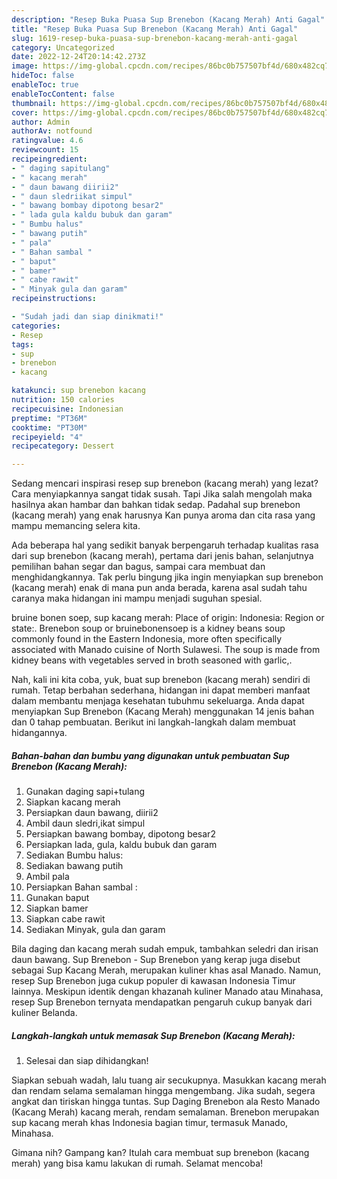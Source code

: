 ```yaml
---
description: "Resep Buka Puasa Sup Brenebon (Kacang Merah) Anti Gagal"
title: "Resep Buka Puasa Sup Brenebon (Kacang Merah) Anti Gagal"
slug: 1619-resep-buka-puasa-sup-brenebon-kacang-merah-anti-gagal
category: Uncategorized
date: 2022-12-24T20:14:42.273Z
image: https://img-global.cpcdn.com/recipes/86bc0b757507bf4d/680x482cq70/sup-brenebon-kacang-merah-foto-resep-utama.jpg
hideToc: false
enableToc: true
enableTocContent: false
thumbnail: https://img-global.cpcdn.com/recipes/86bc0b757507bf4d/680x482cq70/sup-brenebon-kacang-merah-foto-resep-utama.jpg
cover: https://img-global.cpcdn.com/recipes/86bc0b757507bf4d/680x482cq70/sup-brenebon-kacang-merah-foto-resep-utama.jpg
author: Admin
authorAv: notfound
ratingvalue: 4.6
reviewcount: 15
recipeingredient:
- " daging sapitulang"
- " kacang merah"
- " daun bawang diirii2"
- " daun sledriikat simpul"
- " bawang bombay dipotong besar2"
- " lada gula kaldu bubuk dan garam"
- " Bumbu halus"
- " bawang putih"
- " pala"
- " Bahan sambal "
- " baput"
- " bamer"
- " cabe rawit"
- " Minyak gula dan garam"
recipeinstructions:

- "Sudah jadi dan siap dinikmati!"
categories:
- Resep
tags:
- sup
- brenebon
- kacang

katakunci: sup brenebon kacang 
nutrition: 150 calories
recipecuisine: Indonesian
preptime: "PT36M"
cooktime: "PT30M"
recipeyield: "4"
recipecategory: Dessert

---
```



Sedang mencari inspirasi resep sup brenebon (kacang merah) yang lezat? Cara menyiapkannya sangat tidak susah. Tapi Jika salah mengolah maka hasilnya akan hambar dan bahkan tidak sedap. Padahal sup brenebon (kacang merah) yang enak harusnya Kan punya aroma dan cita rasa yang mampu memancing selera kita.


Ada beberapa hal yang sedikit banyak berpengaruh terhadap kualitas rasa dari sup brenebon (kacang merah), pertama dari jenis bahan, selanjutnya pemilihan bahan segar dan bagus, sampai cara membuat dan menghidangkannya. Tak perlu bingung jika ingin menyiapkan sup brenebon (kacang merah) enak di mana pun anda berada, karena asal sudah tahu caranya maka hidangan ini mampu menjadi suguhan spesial.

bruine bonen soep, sup kacang merah: Place of origin: Indonesia: Region or state:. Brenebon soup or bruinebonensoep is a kidney beans soup commonly found in the Eastern Indonesia, more often specifically associated with Manado cuisine of North Sulawesi. The soup is made from kidney beans with vegetables served in broth seasoned with garlic,.


Nah, kali ini kita coba, yuk, buat sup brenebon (kacang merah) sendiri di rumah. Tetap berbahan sederhana, hidangan ini dapat memberi manfaat dalam membantu menjaga kesehatan tubuhmu sekeluarga. Anda dapat menyiapkan Sup Brenebon (Kacang Merah) menggunakan 14 jenis bahan dan 0 tahap pembuatan. Berikut ini langkah-langkah dalam membuat hidangannya.

<!--inarticleads1-->

##### Bahan-bahan dan bumbu yang digunakan untuk pembuatan Sup Brenebon (Kacang Merah):

1. Gunakan  daging sapi+tulang
1. Siapkan  kacang merah
1. Persiapkan  daun bawang, diirii2
1. Ambil  daun sledri,ikat simpul
1. Persiapkan  bawang bombay, dipotong besar2
1. Persiapkan  lada, gula, kaldu bubuk dan garam
1. Sediakan  Bumbu halus:
1. Sediakan  bawang putih
1. Ambil  pala
1. Persiapkan  Bahan sambal :
1. Gunakan  baput
1. Siapkan  bamer
1. Siapkan  cabe rawit
1. Sediakan  Minyak, gula dan garam


Bila daging dan kacang merah sudah empuk, tambahkan seledri dan irisan daun bawang. Sup Brenebon - Sup Brenebon yang kerap juga disebut sebagai Sup Kacang Merah, merupakan kuliner khas asal Manado. Namun, resep Sup Brenebon juga cukup populer di kawasan Indonesia Timur lainnya. Meskipun identik dengan khazanah kuliner Manado atau Minahasa, resep Sup Brenebon ternyata mendapatkan pengaruh cukup banyak dari kuliner Belanda. 

<!--inarticleads2-->

##### Langkah-langkah untuk memasak Sup Brenebon (Kacang Merah):


1. Selesai dan siap dihidangkan!

Siapkan sebuah wadah, lalu tuang air secukupnya. Masukkan kacang merah dan rendam selama semalaman hingga mengembang. Jika sudah, segera angkat dan tiriskan hingga tuntas. Sup Daging Brenebon ala Resto Manado (Kacang Merah) kacang merah, rendam semalaman. Brenebon merupakan sup kacang merah khas Indonesia bagian timur, termasuk Manado, Minahasa. 

Gimana nih? Gampang kan? Itulah cara membuat sup brenebon (kacang merah) yang bisa kamu lakukan di rumah. Selamat mencoba!
